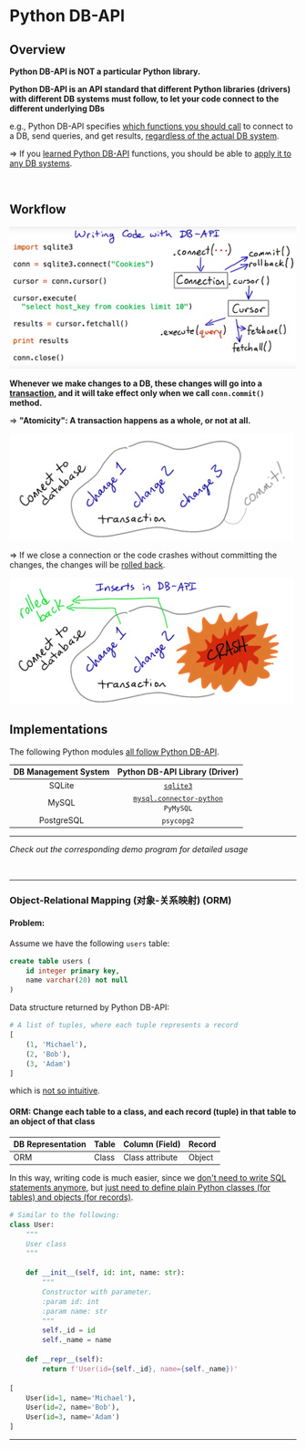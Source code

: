 # Python DB-API

## Overview

**Python DB-API is NOT a particular Python library.**

**Python DB-API is an API standard that different Python libraries (drivers) with different DB systems must follow, to let your code connect to the different underlying DBs**

e.g., Python DB-API specifies <u>which functions you should call</u> to connect to a DB, send queries, and get results, <u>regardless of the actual DB system</u>.

=> If you <u>learned Python DB-API</u> functions, you should be able to <u>apply it to any DB systems</u>.

<br>

## Workflow

<img src="https://github.com/Ziang-Lu/Database-Learning-Notes/blob/master/1-Relational%20Database/3-Python%20DB-API/python_db-api_workflow.png?raw=true" width="600px">

**Whenever we make changes to a DB, these changes will go into a <u>transaction</u>, and it will take effect only when we call `conn.commit()` method.**

=> **"Atomicity": A transaction happens as a whole, or not at all.**

<img src="https://github.com/Ziang-Lu/Database-Learning-Notes/blob/master/1-Relational%20Database/3-Python%20DB-API/transaction_1.png?raw=true" width="500px">

=> If we close a connection or the code crashes without committing the changes, the changes will be <u>rolled back</u>.

<img src="https://github.com/Ziang-Lu/Database-Learning-Notes/blob/master/1-Relational%20Database/3-Python%20DB-API/transaction_2.png?raw=true" width="500px">

<br>

## Implementations

The following Python modules <u>all follow Python DB-API</u>.

| DB Management System |                Python DB-API Library (Driver)                |
| :------------------: | :----------------------------------------------------------: |
|        SQLite        | <a href="https://github.com/Ziang-Lu/Database-Learning-Notes/blob/master/1-Relational%20Database/4-SQLite/sqlite3_demo.py">`sqlite3`</a> |
|        MySQL         | <a href="https://github.com/Ziang-Lu/Database-Learning-Notes/blob/master/1-Relational%20Database/5-MySQL/mysql-connector_demo.py">`mysql.connector-python`</a><br>`PyMySQL` |
|      PostgreSQL      |                          `psycopg2`                          |

***

*Check out the corresponding demo program for detailed usage*

<br>

***

### Object-Relational Mapping (对象-关系映射) (ORM)

#### Problem:

Assume we have the following `users` table:

```sql
create table users (
    id integer primary key,
    name varchar(20) not null
)
```

Data structure returned by Python DB-API:

```python
# A list of tuples, where each tuple represents a record
[
    (1, 'Michael'),
    (2, 'Bob'),
    (3, 'Adam')
]
```

which is <u>not so intuitive</u>.

#### ORM: Change each table to a class, and each record (tuple) in that table to an object of that class

| DB Representation | Table | Column (Field)  | Record |
| ----------------- | ----- | --------------- | ------ |
| ORM               | Class | Class attribute | Object |

In this way, writing code is much easier, since we <u>don't need to write SQL statements anymore</u>, but <u>just need to define plain Python classes (for tables) and objects (for records)</u>.

```python
# Similar to the following:
class User:
    """
    User class
    """

    def __init__(self, id: int, name: str):
        """
        Constructor with parameter.
        :param id: int
        :param name: str
        """
        self._id = id
        self._name = name

    def __repr__(self):
        return f'User(id={self._id}, name={self._name})'

[
    User(id=1, name='Michael'),
    User(id=2, name='Bob'),
    User(id=3, name='Adam')
]
```

***